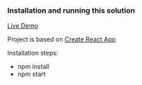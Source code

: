### Installation and running this solution

[Live Demo](https://nfl-rushing-e9945.web.app/)

Project is based on [Create React App](https://github.com/facebook/create-react-app)

Installation steps:

- npm install
- npm start
